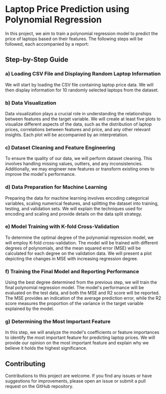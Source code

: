 # Laptop Price Prediction using Polynomial Regression
In this project, we aim to train a polynomial regression model to predict the price of laptops based on their features. The following steps will be followed, each accompanied by a report:

## Step-by-Step Guide
### a) Loading CSV File and Displaying Random Laptop Information
We will start by loading the CSV file containing laptop price data. We will then display information for 10 randomly selected laptops from the dataset.

### b) Data Visualization
Data visualization plays a crucial role in understanding the relationships between features and the target variable. We will create at least five plots to visualize different aspects of the data, such as the distribution of laptop prices, correlations between features and price, and any other relevant insights. Each plot will be accompanied by an interpretation.

### c) Dataset Cleaning and Feature Engineering
To ensure the quality of our data, we will perform dataset cleaning. This involves handling missing values, outliers, and any inconsistencies. Additionally, we may engineer new features or transform existing ones to improve the model's performance.

### d) Data Preparation for Machine Learning
Preparing the data for machine learning involves encoding categorical variables, scaling numerical features, and splitting the dataset into training, testing, and validation sets. We will explain the techniques used for encoding and scaling and provide details on the data split strategy.

### e) Model Training with K-fold Cross-Validation
To determine the optimal degree of the polynomial regression model, we will employ K-fold cross-validation. The model will be trained with different degrees of polynomials, and the mean squared error (MSE) will be calculated for each degree on the validation data. We will present a plot depicting the changes in MSE with increasing regression degree.

### f) Training the Final Model and Reporting Performance
Using the best degree determined from the previous step, we will train the final polynomial regression model. The model's performance will be evaluated on the test data, and both the MSE and R2 score will be reported. The MSE provides an indication of the average prediction error, while the R2 score measures the proportion of the variance in the target variable explained by the model.

### g) Determining the Most Important Feature
In this step, we will analyze the model's coefficients or feature importances to identify the most important feature for predicting laptop prices. We will provide our opinion on the most important feature and explain why we believe it holds the highest significance.

## Contributing
Contributions to this project are welcome. If you find any issues or have suggestions for improvements, please open an issue or submit a pull request on the GitHub repository.
